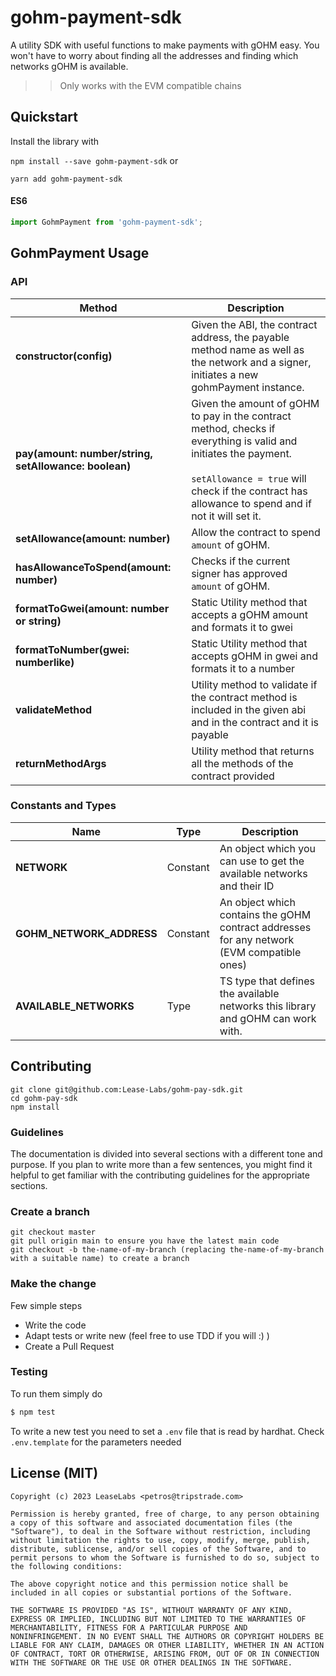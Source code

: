 # gohm-payment-sdk

A utility SDK with useful functions to make payments with gOHM easy. You won't have to worry about finding all the addresses
and finding which networks gOHM is available.

>> Only works with the EVM compatible chains

## Quickstart

Install the library with 

`npm install --save gohm-payment-sdk` or 

`yarn add gohm-payment-sdk`

#### ES6

```javascript
import GohmPayment from 'gohm-payment-sdk';
```

## GohmPayment Usage

### API

| Method                                                | Description                                                                                                                                                                                                                    |
|-------------------------------------------------------|--------------------------------------------------------------------------------------------------------------------------------------------------------------------------------------------------------------------------------|
| **constructor(config)**                               | Given the ABI, the contract address, the payable method name as well as the network and a signer, initiates a new gohmPayment instance.                                                                                        |
| **pay(amount: number/string, setAllowance: boolean)** | Given the amount of gOHM to pay in the contract method, checks if everything is valid and initiates the payment. <br/><br/> `setAllowance = true` will check if the contract has allowance to spend and if not it will set it. |
| **setAllowance(amount: number)**                      | Allow the contract to spend `amount` of gOHM.                                                                                                                                                                                  |
| **hasAllowanceToSpend(amount: number)**               | Checks if the current signer has approved `amount` of gOHM.                                                                                                                                                                    |
| **formatToGwei(amount: number or string)**            | Static Utility method that accepts a gOHM amount and formats it to gwei                                                                                                                                                        |
| **formatToNumber(gwei: numberlike)**                  | Static Utility method that accepts gOHM in gwei and formats it to a number                                                                                                                                                     |
| **validateMethod**                                    | Utility method to validate if the contract method is included in the given abi and in the contract and it is payable                                                                                                           |
| **returnMethodArgs**                                  | Utility method that returns all the methods of the contract provided                                                                                                                                                           |
### Constants and Types
| Name                     | Type     | Description                                                                                |
|--------------------------|----------|--------------------------------------------------------------------------------------------|
| **NETWORK**              | Constant | An object which you can use to get the available networks and their ID                     |
| **GOHM_NETWORK_ADDRESS** | Constant | An object which contains the gOHM contract addresses for any network (EVM compatible ones) |
| **AVAILABLE_NETWORKS**   | Type     | TS type that defines the available networks this library and gOHM can work with.           |


## Contributing

```
git clone git@github.com:Lease-Labs/gohm-pay-sdk.git
cd gohm-pay-sdk
npm install 
```

### Guidelines
The documentation is divided into several sections with a different tone and purpose. If you plan to write more than a few sentences, you might find it helpful to get familiar with the contributing guidelines for the appropriate sections.

### Create a branch
```
git checkout master
git pull origin main to ensure you have the latest main code
git checkout -b the-name-of-my-branch (replacing the-name-of-my-branch with a suitable name) to create a branch
```
### Make the change
Few simple steps
* Write the code
* Adapt tests or write new (feel free to use TDD if you will :) )
* Create a Pull Request

### Testing
To run them simply do
```sh
$ npm test
```

To write a new test you need to set a `.env` file that is read by hardhat. Check `.env.template` for the parameters needed

## License (MIT)

```
Copyright (c) 2023 LeaseLabs <petros@tripstrade.com>

Permission is hereby granted, free of charge, to any person obtaining
a copy of this software and associated documentation files (the
"Software"), to deal in the Software without restriction, including
without limitation the rights to use, copy, modify, merge, publish,
distribute, sublicense, and/or sell copies of the Software, and to
permit persons to whom the Software is furnished to do so, subject to
the following conditions:

The above copyright notice and this permission notice shall be
included in all copies or substantial portions of the Software.

THE SOFTWARE IS PROVIDED "AS IS", WITHOUT WARRANTY OF ANY KIND,
EXPRESS OR IMPLIED, INCLUDING BUT NOT LIMITED TO THE WARRANTIES OF
MERCHANTABILITY, FITNESS FOR A PARTICULAR PURPOSE AND
NONINFRINGEMENT. IN NO EVENT SHALL THE AUTHORS OR COPYRIGHT HOLDERS BE
LIABLE FOR ANY CLAIM, DAMAGES OR OTHER LIABILITY, WHETHER IN AN ACTION
OF CONTRACT, TORT OR OTHERWISE, ARISING FROM, OUT OF OR IN CONNECTION
WITH THE SOFTWARE OR THE USE OR OTHER DEALINGS IN THE SOFTWARE.
```
